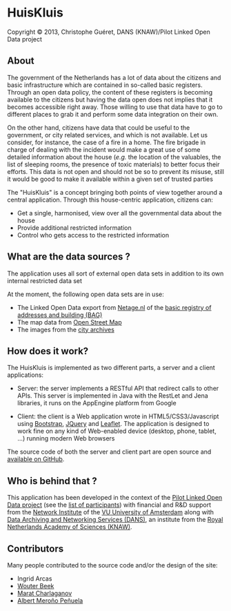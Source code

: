 # HuisKluis

Copyright © 2013, Christophe Guéret, DANS (KNAW)/Pilot Linked Open Data project

## About

The government of the Netherlands has a lot of data about
the citizens and basic infrastructure which are contained in
so-called basic registers. Through an open data policy, the
content of these registers is becoming available to the citizens
but having the data open does not implies that it becomes
accessible right away. Those willing to use that data have to go
to different places to grab it and perform some data integration
on their own.

On the other hand, citizens have data that could be useful to the
government, or city related services, and which is not available.
Let us consider, for instance, the case of a fire in a home. The
fire brigade in charge of dealing with the incident would make a
great use of some detailed information about the house (_e.g._
the location of the valuables, the list of sleeping rooms, the
presence of toxic materials) to better focus their efforts. This
data is not open and should not be so to prevent its misuse, still
it would be good to make it available within a given set of
trusted parties

The "HuisKluis" is a concept bringing both points of view
together around a central application. Through this house-centric
application, citizens can:

* Get a single, harmonised, view over all the governmental data about the house
* Provide additional restricted information
* Control who gets access to the restricted information

## What are the data sources ?

The application uses all sort of external open data sets in
addition to its own internal restricted data set

At the moment, the following open data sets are in use:

* The Linked Open Data export from [Netage.nl](http://netage.nl/en/) of the [basic registry of addresses and building (BAG)](http://bag.vrom.nl/)
* The map data from [Open Street Map](http://www.openstreetmap.org/)
* The images from the [city archives](http://www.beeldbank.amsterdam.nl/)

## How does it work?

The HuisKluis is implemented as two different parts, a
server and a client applications:

* Server: the server implements a RESTful API that redirect calls to other APIs. 
This server is implemented in Java with the RestLet and Jena libraries, it runs
on the AppEngine platform from Google

* Client: the client is a Web application wrote in HTML5/CSS3/Javascript using 
[Bootstrap](http://twitter.github.io/bootstrap/index.html),
[JQuery](http://jquery.com/) and [Leaflet](http://leafletjs.com/). The application is
designed to work fine on any kind of Web-enabled device (desktop,
phone, tablet, ...) running modern Web browsers

The source code of both the server and client part are open source
and [available on GitHub](https://github.com/Dans-labs/HuisKluis).

## Who is behind that ?

This application has been developed in the context of the [Pilot Linked Open Data project](http://www.geonovum.nl/dossiers/linkedopendata)
(see the [list of participants](http://www.geonovum.nl/dossiers/linkedopendata/deelnemers)) with financial and R&D support from the 
[Network Institute](http://www.networkinstitute.org/) of the [VU University of Amsterdam](http://www.vu.nl/)
along with [Data Archiving and Networking Services (DANS)](http://www.dans.knaw.nl/), an institute from the 
[Royal Netherlands Academy of Sciences (KNAW)](http://www.knaw.nl/).

## Contributors

Many people contributed to the source code and/or the design of the site:

* Ingrid Arcas
* [Wouter Beek](https://github.com/wouterbeek)
* [Marat Charlaganov](https://github.com/cmarat/)
* [Albert Meroño Peñuela](https://github.com/albertmeronyo)

